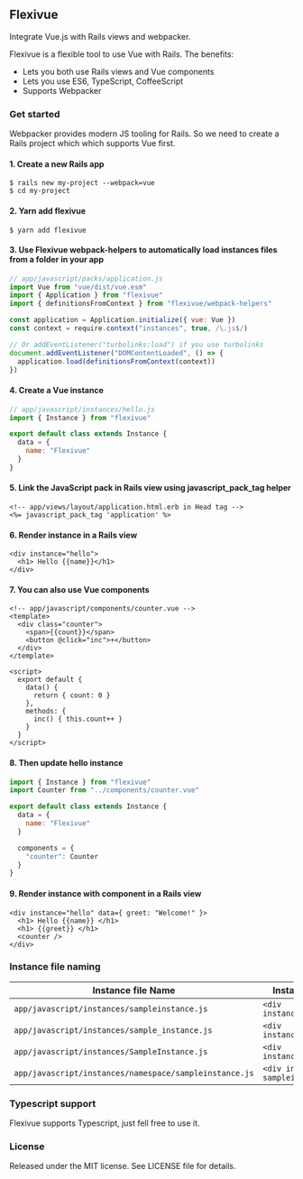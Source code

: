 ## Flexivue

Integrate Vue.js with Rails views and webpacker.

Flexivue is a flexible tool to use Vue with Rails. The benefits:

  - Lets you both use Rails views and Vue components
  - Lets you use ES6, TypeScript, CoffeeScript
  - Supports Webpacker

### Get started

Webpacker provides modern JS tooling for Rails. So we need to create a Rails project which which supports Vue first.

#### 1. Create a new Rails app

```
$ rails new my-project --webpack=vue
$ cd my-project
```

#### 2. Yarn add flexivue

```
$ yarn add flexivue
```

#### 3. Use Flexivue webpack-helpers to automatically load instances files from a folder in your app

```javascript
// app/javascript/packs/application.js
import Vue from "vue/dist/vue.esm"
import { Application } from "flexivue"
import { definitionsFromContext } from "flexivue/webpack-helpers"

const application = Application.initialize({ vue: Vue })
const context = require.context("instances", true, /\.js$/)

// Or addEventListener("turbolinks:load") if you use turbolinks
document.addEventListener("DOMContentLoaded", () => {
  application.load(definitionsFromContext(context))
})
```

#### 4. Create a Vue instance

```javascript
// app/javascript/instances/hello.js
import { Instance } from "flexivue"

export default class extends Instance {
  data = {
    name: "Flexivue"
  }
}
```

#### 5. Link the JavaScript pack in Rails view using javascript_pack_tag helper

```erb
<!-- app/views/layout/application.html.erb in Head tag -->
<%= javascript_pack_tag 'application' %>
```

#### 6. Render instance in a Rails view

```erb
<div instance="hello">
  <h1> Hello {{name}}</h1>
</div>
```

#### 7. You can also use Vue components

```vue
<!-- app/javascript/components/counter.vue -->
<template>
  <div class="counter">
    <span>{{count}}</span>
    <button @click="inc">+</button>
  </div>
</template>

<script>
  export default {
    data() {
      return { count: 0 }
    },
    methods: {
      inc() { this.count++ }
    }
  }
</script>
```

#### 8. Then update hello instance

```javascript
import { Instance } from "flexivue"
import Counter from "../components/counter.vue"

export default class extends Instance {
  data = {
    name: "Flexivue"
  }

  components = {
    "counter": Counter
  }
}
```

#### 9. Render instance with component in a Rails view

```erb
<div instance="hello" data={ greet: "Welcome!" }>
  <h1> Hello {{name}} </h1>
  <h1> {{greet}} </h1>
  <counter />
</div>
```

### Instance file naming

Instance file Name | Instance name in Views
-----|-----
`app/javascript/instances/sampleinstance.js` | `<div instance="sampleinstance">`
`app/javascript/instances/sample_instance.js` | `<div instance="sample_instance">`
`app/javascript/instances/SampleInstance.js` | `<div instance="SampleInstance">`
`app/javascript/instances/namespace/sampleinstance.js` | `<div instance="namespace--sampleinstance">`

### Typescript support

Flexivue supports Typescript, just fell free to use it.

### License

Released under the MIT license. See LICENSE file for details.
